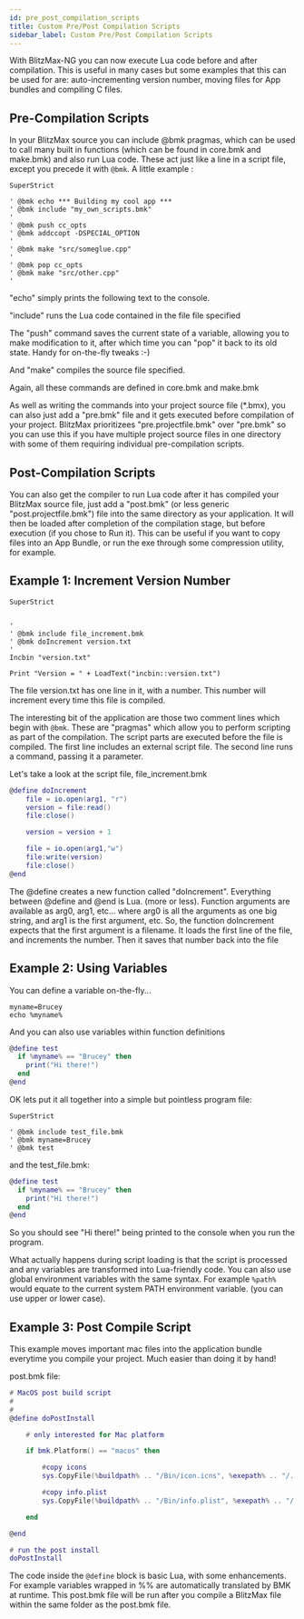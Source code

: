 ```yaml
---
id: pre_post_compilation_scripts
title: Custom Pre/Post Compilation Scripts
sidebar_label: Custom Pre/Post Compilation Scripts
---
```


With BlitzMax-NG you can now execute Lua code before and after compilation.
This is useful in many cases but some examples that this can be used for are: auto-incrementing
version number, moving files for App bundles and compiling C files.


## Pre-Compilation Scripts

In your BlitzMax source you can include @bmk pragmas, which can be used to call many built
in functions (which can be found in core.bmk and make.bmk) and also run Lua code. These act
just like a line in a script file, except you precede it with `@bmk`. A little example :

```blitzmax
SuperStrict

' @bmk echo *** Building my cool app ***
' @bmk include "my_own_scripts.bmk"
'
' @bmk push cc_opts
' @bmk addccopt -DSPECIAL_OPTION
'
' @bmk make "src/someglue.cpp"
'
' @bmk pop cc_opts
' @bmk make "src/other.cpp"
'
```

"echo" simply prints the following text to the console.

"include" runs the Lua code contained in the file file specified

The "push" command saves the current state of a variable, allowing you to make modification to it,
after which time you can "pop" it back to its old state. Handy for on-the-fly tweaks :-)

And "make" compiles the source file specified.

Again, all these commands are defined in core.bmk and make.bmk

As well as writing the commands into your project source file (*.bmx), you can also just add a "pre.bmk" file and it gets executed before compilation of your project. BlitzMax prioritizees "pre.projectfile.bmk" over "pre.bmk" so you can use this if you have multiple project source files in one directory with some of them requiring individual pre-compilation scripts.

## Post-Compilation Scripts

You can also get the compiler to run Lua code after it has compiled your BlitzMax source file,
just add a "post.bmk" (or less generic "post.projectfile.bmk") file into the same directory as your application. It will then be loaded after completion of the compilation stage, but before execution (if you chose to Run it). This can
be useful if you want to copy files into an App Bundle, or run the exe through some compression utility, for example.

## Example 1: Increment Version Number
```blitzmax
SuperStrict


'
' @bmk include file_increment.bmk
' @bmk doIncrement version.txt
'
Incbin "version.txt"

Print "Version = " + LoadText("incbin::version.txt")
```

The file version.txt has one line in it, with a number. This number will increment every time this file is compiled.

The interesting bit of the application are those two comment lines which begin with `@bmk`.
These are "pragmas" which allow you to perform scripting as part of the compilation. The script
parts are executed before the file is compiled. The first line includes an external script file.
The second line runs a command, passing it a parameter.

Let's take a look at the script file, file_increment.bmk

```lua
@define doIncrement
	file = io.open(arg1, "r")
	version = file:read()
	file:close()

	version = version + 1

	file = io.open(arg1,"w")
	file:write(version)
	file:close()
@end
```
The @define creates a new function called "doIncrement". Everything between @define and @end
is Lua. (more or less). Function arguments are available as arg0, arg1, etc... where arg0 is all
the arguments as one big string, and arg1 is the first argument, etc. So, the function doIncrement
expects that the first argument is a filename. It loads the first line of the file, and increments
the number. Then it saves that number back into the file


## Example 2: Using Variables
You can define a variable on-the-fly...
```
myname=Brucey
echo %myname%
```

And you can also use variables within function definitions

```lua
@define test
  if %myname% == "Brucey" then
    print("Hi there!")
  end
@end
```

OK lets put it all together into a simple but pointless program file:

```blitzmax
SuperStrict

' @bmk include test_file.bmk
' @bmk myname=Brucey
' @bmk test
```
and the test_file.bmk:

```lua
@define test
  if %myname% == "Brucey" then
    print("Hi there!")
  end
@end
```
So you should see "Hi there!" being printed to the console when you run the program.

What actually happens during script loading is that the script is processed and any variables
are transformed into Lua-friendly code. You can also use global environment variables with the
same syntax. For example `%path%` would equate to the current system PATH environment variable.
(you can use upper or lower case).


## Example 3: Post Compile Script

This example moves important mac files into the application bundle everytime you compile your
project. Much easier than doing it by hand!

post.bmk file:

```lua
# MacOS post build script
#
#
@define doPostInstall

	# only interested for Mac platform

	if bmk.Platform() == "macos" then

		#copy icons
		sys.CopyFile(%buildpath% .. "/Bin/icon.icns", %exepath% .. "/../Resources/" .. %outfile% .. ".icns")

		#copy info.plist
		sys.CopyFile(%buildpath% .. "/Bin/info.plist", %exepath% .. "/../info.plist")

	end

@end

# run the post install
doPostInstall
```

The code inside the `@define` block is basic Lua, with some enhancements. For example variables
wrapped in %% are automatically translated by BMK at runtime. This post.bmk file will be run
after you compile a BlitzMax file within the same folder as the post.bmk file.

